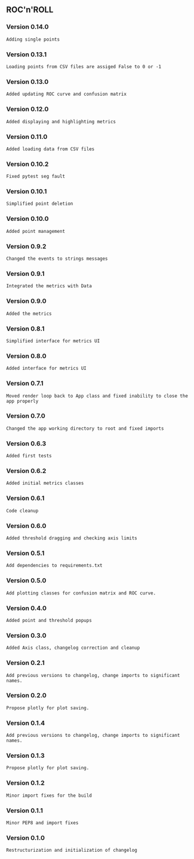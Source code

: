## ROC'n'ROLL

### Version 0.14.0
    Adding single points

### Version 0.13.1
    Loading points from CSV files are assiged False to 0 or -1

### Version 0.13.0
    Added updating ROC curve and confusion matrix

### Version 0.12.0
    Added displaying and highlighting metrics

### Version 0.11.0
    Added loading data from CSV files

### Version 0.10.2
    Fixed pytest seg fault

### Version 0.10.1
    Simplified point deletion

### Version 0.10.0
    Added point management

### Version 0.9.2
    Changed the events to strings messages

### Version 0.9.1
    Integrated the metrics with Data

### Version 0.9.0
    Added the metrics

### Version 0.8.1
    Simplified interface for metrics UI

### Version 0.8.0
    Added interface for metrics UI

### Version 0.7.1
    Moved render loop back to App class and fixed inability to close the app properly

### Version 0.7.0
    Changed the app working directory to root and fixed imports

### Version 0.6.3
    Added first tests

### Version 0.6.2
    Added initial metrics classes

### Version 0.6.1
    Code cleanup

### Version 0.6.0
    Added threshold dragging and checking axis limits

### Version 0.5.1
    Add dependencies to requirements.txt

### Version 0.5.0
    Add plotting classes for confusion matrix and ROC curve.

### Version 0.4.0
    Added point and threshold popups

### Version 0.3.0
    Added Axis class, changelog correction and cleanup

### Version 0.2.1
    Add previous versions to changelog, change imports to significant names.

### Version 0.2.0
    Propose plotly for plot saving.

### Version 0.1.4
    Add previous versions to changelog, change imports to significant names.

### Version 0.1.3
    Propose plotly for plot saving.

### Version 0.1.2
    Minor import fixes for the build

### Version 0.1.1
    Minor PEP8 and import fixes

### Version 0.1.0
    Restructurization and initialization of changelog
